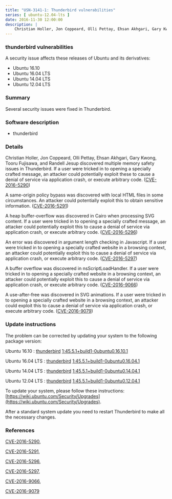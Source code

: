 ```yaml
---
title: "USN-3141-1: Thunderbird vulnerabilities"
series: [ ubuntu-12.04-lts ]
date: 2016-11-30 12:00:00
description: |
    Christian Holler, Jon Coppeard, Olli Pettay, Ehsan Akhgari, Gary Kwong, Tooru Fujisawa, and Randell Jesup discovered multiple memory safety issues in Thunderbird. If a user were tricked in to opening a specially crafted message, an attacker could potentially exploit these to cause a denial of service via application crash, or execute arbitrary code. ([CVE-2016-5290](http://people.ubuntu.com/~ubuntu-security/cve/CVE-2016-5290))
--- 
```

 
### thunderbird vulnerabilities

A security issue affects these releases of Ubuntu and its derivatives:

* Ubuntu 16.10
* Ubuntu 16.04 LTS
* Ubuntu 14.04 LTS
* Ubuntu 12.04 LTS

### Summary

Several security issues were fixed in Thunderbird. 

### Software description

* thunderbird 

### Details

Christian Holler, Jon Coppeard, Olli Pettay, Ehsan Akhgari, Gary Kwong, Tooru Fujisawa, and Randell Jesup discovered multiple memory safety issues in Thunderbird. If a user were tricked in to opening a specially crafted message, an attacker could potentially exploit these to cause a denial of service via application crash, or execute arbitrary code. ([CVE-2016-5290](http://people.ubuntu.com/~ubuntu-security/cve/CVE-2016-5290))

A same-origin policy bypass was discovered with local HTML files in some circumstances. An attacker could potentially exploit this to obtain sensitive information. ([CVE-2016-5291](http://people.ubuntu.com/~ubuntu-security/cve/CVE-2016-5291))

A heap buffer-overflow was discovered in Cairo when processing SVG content. If a user were tricked in to opening a specially crafted message, an attacker could potentially exploit this to cause a denial of service via application crash, or execute arbitrary code. ([CVE-2016-5296](http://people.ubuntu.com/~ubuntu-security/cve/CVE-2016-5296))

An error was discovered in argument length checking in Javascript. If a user were tricked in to opening a specially crafted website in a browsing context, an attacker could potentially exploit this to cause a denial of service via application crash, or execute arbitrary code. ([CVE-2016-5297](http://people.ubuntu.com/~ubuntu-security/cve/CVE-2016-5297))

A buffer overflow was discovered in nsScriptLoadHandler. If a user were tricked in to opening a specially crafted website in a browsing context, an attacker could potentially exploit this to cause a denial of service via application crash, or execute arbitrary code. ([CVE-2016-9066](http://people.ubuntu.com/~ubuntu-security/cve/CVE-2016-9066))

A use-after-free was discovered in SVG animations. If a user were tricked in to opening a specially crafted website in a browsing context, an attacker could exploit this to cause a denial of service via application crash, or execute arbitrary code. ([CVE-2016-9079](http://people.ubuntu.com/~ubuntu-security/cve/CVE-2016-9079)) 

### Update instructions

The problem can be corrected by updating your system to the following package version:

Ubuntu 16.10
 : [thunderbird](https://launchpad.net/ubuntu/+source/thunderbird) <span> [1:45.5.1+build1-0ubuntu0.16.10.1](https://launchpad.net/ubuntu/+source/thunderbird/1:45.5.1+build1-0ubuntu0.16.10.1) </span> 

Ubuntu 16.04 LTS
 : [thunderbird](https://launchpad.net/ubuntu/+source/thunderbird) <span> [1:45.5.1+build1-0ubuntu0.16.04.1](https://launchpad.net/ubuntu/+source/thunderbird/1:45.5.1+build1-0ubuntu0.16.04.1) </span> 

Ubuntu 14.04 LTS
 : [thunderbird](https://launchpad.net/ubuntu/+source/thunderbird) <span> [1:45.5.1+build1-0ubuntu0.14.04.1](https://launchpad.net/ubuntu/+source/thunderbird/1:45.5.1+build1-0ubuntu0.14.04.1) </span> 

Ubuntu 12.04 LTS
 : [thunderbird](https://launchpad.net/ubuntu/+source/thunderbird) <span> [1:45.5.1+build1-0ubuntu0.12.04.1](https://launchpad.net/ubuntu/+source/thunderbird/1:45.5.1+build1-0ubuntu0.12.04.1) </span> 

To update your system, please follow these instructions: [https://wiki.ubuntu.com/Security/Upgrades](https://wiki.ubuntu.com/Security/Upgrades).

After a standard system update you need to restart Thunderbird to make all the necessary changes. 

### References

 [CVE-2016-5290](http://people.ubuntu.com/~ubuntu-security/cve/CVE-2016-5290), 

 [CVE-2016-5291](http://people.ubuntu.com/~ubuntu-security/cve/CVE-2016-5291), 

 [CVE-2016-5296](http://people.ubuntu.com/~ubuntu-security/cve/CVE-2016-5296), 

 [CVE-2016-5297](http://people.ubuntu.com/~ubuntu-security/cve/CVE-2016-5297), 

 [CVE-2016-9066](http://people.ubuntu.com/~ubuntu-security/cve/CVE-2016-9066), 

 [CVE-2016-9079](http://people.ubuntu.com/~ubuntu-security/cve/CVE-2016-9079)
 

